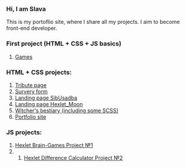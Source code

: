 ### Hi, I am Slava
This is my portoflio site, where I share all my projects. I aim to become front-end developer.

### First project (HTML + CSS + JS basics)
1. <a href="https://kuznevia.github.io/portfolio/source/games/index.html" target="_blank">Games</a>

### HTML + CSS projects:
1. <a href="https://kuznevia.github.io/portfolio/source/tribute_page/index.html" target="_blank">Tribute page</a>
2. <a href="https://kuznevia.github.io/portfolio/source/survey/index.html" target="_blank">Survery form</a>
3. <a href="https://kuznevia.github.io/portfolio/source/sibusadba_landing/sibusadba_english_version/index.html" target="_blank">Landing page SibUsadba</a>
4. <a href="https://kuznevia.github.io/portfolio/source/hexlet_moon/index.html" target="_blank">Landing page Hexlet_Moon</a>
5. <a href="https://kuznevia.github.io/portfolio/source/witchers_bestiary/index.html" target="_blank">Witcher's bestiary (including some SCSS)</a>
6. <a href="https://kuznevia.github.io/portfolio/" target="_blank"> Portfolio site</a>

### JS projects:

1. <a href="https://github.com/kuznevia/frontend-project-lvl1" target="_blank">Hexlet Brain-Games Project №1</a>
2. 1. <a href="https://github.com/kuznevia/frontend-project-lvl2" target="_blank">Hexlet Difference Calculator Project №2</a>
